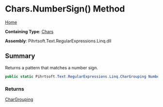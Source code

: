 # Chars\.NumberSign\(\) Method

[Home](../../../../../../README.md)

**Containing Type**: [Chars](../README.md)

**Assembly**: Pihrtsoft\.Text\.RegularExpressions\.Linq\.dll

## Summary

Returns a pattern that matches a number sign\.

```csharp
public static Pihrtsoft.Text.RegularExpressions.Linq.CharGrouping NumberSign()
```

### Returns

[CharGrouping](../../CharGrouping/README.md)

